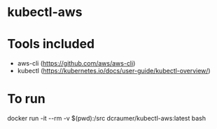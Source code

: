 # kubectl-aws

# Tools included
* aws-cli (https://github.com/aws/aws-cli)
* kubectl (https://kubernetes.io/docs/user-guide/kubectl-overview/)

# To run
docker run -it --rm -v $(pwd):/src dcraumer/kubectl-aws:latest bash
